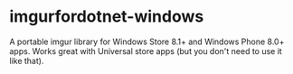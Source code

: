 imgurfordotnet-windows
======================

A portable imgur library for Windows Store 8.1+ and Windows Phone 8.0+ apps.  Works great with Universal store apps (but you don't need to use it like that).  
